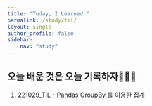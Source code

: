 ```yaml
---
title: "Today, I Learned "
permalink: /study/til/
layout: single
author_profile: false
sidebar:
    nav: "study"
---
```

 
## 오늘 배운 것은 오늘 기록하자👩🏻‍💻

1. [221029_TIL - Pandas GroupBy 를 이용한 집계](https://j-jae0.github.io/pandas/python-01/)

